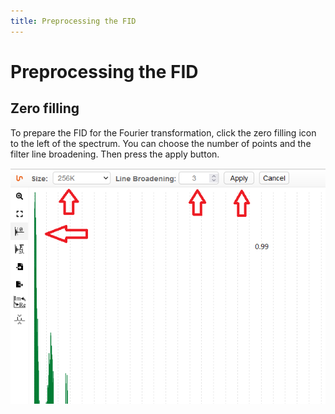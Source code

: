```yaml
---
title: Preprocessing the FID
---
```


# Preprocessing the FID

## Zero filling

To prepare the FID for the Fourier transformation, click the zero filling icon to the left of the spectrum. You can choose the number of points and the filter line broadening. Then press the apply button.

![](./zero_filling2.png)


